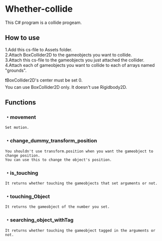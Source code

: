 # Whether-collide
 This C# program is a collide progeam.

## How to use

1.Add this cs-file to Assets folder.  
2.Attach BoxCollider2D to the gameobjects you want to collide.  
3.Attach this cs-file to the gameobjects you just attached the collider.  
4.Attach each of gameobjects you want to collide to each of arrays named "grounds".

:heavy_exclamation_mark:BoxCollider2D's center must be set 0.  
You can use BoxCollider2D only.
It doesn't use Rigidbody2D.

##  Functions
###  ・movement
    Set motion.
  
###  ・change_dummy_transform_position
    You shouldn't use transform.position when you want the gameobject to change position.
    You can use this to change the object's position.
    
###  ・is_touching
    It returns whether touching the gameobjects that set arguments or not.
    
###  ・touching_Object
    It returns the gameobject of the number you set.
    
###  ・searching_object_withTag
    It returns whether touching the gameobject tagged in the arguments or not.
